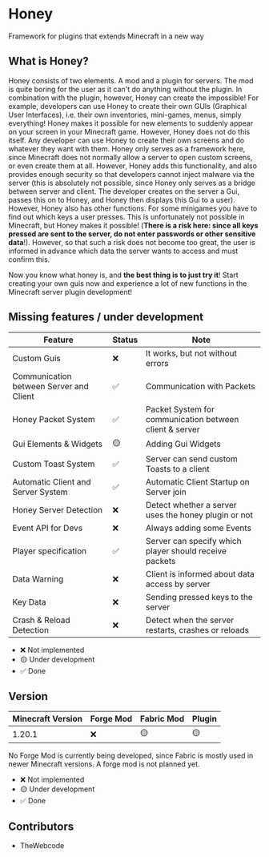 # Honey

Framework for plugins that extends Minecraft in a new way
## What is Honey?

Honey consists of two elements. A mod and a plugin for servers. The mod is quite boring for the user as it can't do
anything without the plugin. In combination with the plugin, however, Honey can create the impossible! For example,
developers can use Honey to create their own GUIs (Graphical User Interfaces), i.e. their own inventories, mini-games,
menus, simply everything! Honey makes it possible for new elements to suddenly appear on your screen in your Minecraft
game. However, Honey does not do this itself. Any developer can use Honey to create their own screens and do whatever
they want with them. Honey only serves as a framework here, since Minecraft does not normally allow a server to open
custom screens, or even create them at all. However, Honey adds this functionality, and also provides enough security so
that developers cannot inject malware via the server (this is absolutely not possible, since Honey only serves as a
bridge between server and client. The developer creates on the server a Gui, passes this on to Honey, and Honey then
displays this Gui to a user). However, Honey also has other functions. For some minigames you have to find out which
keys a user presses. This is unfortunately not possible in Minecraft, but Honey makes it possible! (**There is a risk
here: since all keys pressed are sent to the server, do not enter passwords or other sensitive data**!). However, so
that such a risk does not become too great, the user is informed in advance which data the server wants to access and
must confirm this.

Now you know what honey is, and **the best thing is to just try it**! Start creating your own guis now and experience a
lot of new functions in the Minecraft server plugin development!

## Missing features / under development

| Feature                                 | Status | Note                                                    
|-----------------------------------------|--------|---------------------------------------------------------|
| Custom Guis                             | ❌      | It works, but not without errors                        |
| Communication between Server and Client | ✅      | Communication with Packets                              |
| Honey Packet System                     | ✅      | Packet System for communication between client & server |
| Gui Elements & Widgets                  | 🟡     | Adding Gui Widgets                                      |
| Custom Toast System                     | ✅      | Server can send custom Toasts to a client               |
| Automatic Client and Server System      | ✅      | Automatic Client Startup on Server join                 |
| Honey Server Detection                  | ❌      | Detect whether a server uses the honey plugin or not    |
| Event API for Devs                      | ❌      | Always adding some Events                               |
| Player specification                    | ✅      | Server can specify which player should receive packets  |
| Data Warning                            | ❌      | Client is informed about data access by server          |
| Key Data                                | ❌      | Sending pressed keys to the server                      |
| Crash & Reload Detection                | ❌      | Detect when the server restarts, crashes or reloads     

- ❌ Not implemented
- 🟡 Under development
- ✅ Done

## Version

|  Minecraft Version| Forge Mod  | Fabric Mod | Plugin
|--|--|--|--|
|  1.20.1 | ❌ |🟡 |🟡 

No Forge Mod is currently being developed, since Fabric is mostly used in newer Minecraft versions. A forge mod is not
planned yet.

- ❌ Not implemented
- 🟡 Under development
- ✅ Done

## Contributors

- TheWebcode